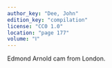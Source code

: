 ```yaml
---
author_key: "Dee, John"
edition_key: "compilation"
license: "CC0 1.0"
location: "page 177"
volume: "Ⅰ"
---
```

Edmond Arnold cam from London.
